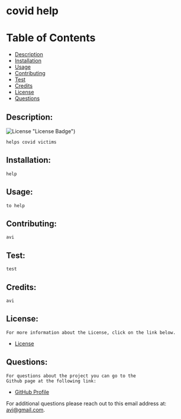 
# covid help

# Table of Contents

- [Description](#description)
- [Installation](#installation)
- [Usage](#usage)
- [Contributing](#contributing)
- [Test](#test)
- [Credits](#credits)
- [License](#license)
- [Questions](#questions)

## Description:
![License](https://img.shields.io/badge/License=MIT-blue.svg) "License Badge")

    helps covid victims

## Installation:
    help
## Usage:
    to help
## Contributing:
    avi
## Test:
    test
## Credits:
    avi
## License:
    For more information about the License, click on the link below.

- [License](https://opensource.org/licenses/MIT)

## Questions:
    For questions about the project you can go to the 
    Github page at the following link:

- [GitHub Profile](https://github.com/gtreendog69)

For additional questions please reach out to this email address at: avi@gmail.com.
